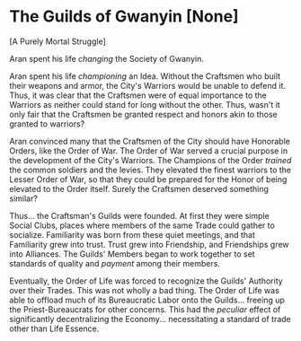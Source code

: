 # The Guilds of Gwanyin [None]

[A Purely Mortal Struggle]

Aran spent his life *changing* the Society of Gwanyin.

Aran spent his life *championing* an Idea. Without the Craftsmen who built their weapons and armor, the City's Warriors would be unable to defend it. Thus, it was clear that the Craftsmen were of equal importance to the Warriors as neither could stand for long without the other. Thus, wasn't it only fair that the Craftsmen be granted respect and honors akin to those granted to warriors?

Aran convinced many that the Craftsmen of the City should have Honorable Orders, like the Order of War. The Order of War served a crucial purpose in the development of the City's Warriors. The Champions of the Order *trained* the common soldiers and the levies. They elevated the finest warriors to the Lesser Order of War, so that they could be prepared for the Honor of being elevated to the Order itself. Surely the Craftsmen deserved something similar?

Thus... the Craftsman's Guilds were founded. At first they were simple Social Clubs, places where members of the same Trade could gather to socialize. Familiarity was born from these quiet meetings, and that Familiarity grew into trust. Trust grew into Friendship, and Friendships grew into Alliances. The Guilds' Members began to work together to set standards of quality and *payment* among their members.

Eventually, the Order of Life was forced to recognize the Guilds' Authority over their Trades. This was not wholly a bad thing. The Order of Life was able to offload much of its Bureaucratic Labor onto the Guilds... freeing up the Priest-Bureaucrats for other concerns. This had the *peculiar* effect of significantly decentralizing the Economy... necessitating a standard of trade other than Life Essence.


